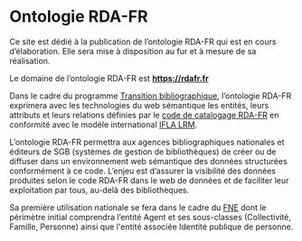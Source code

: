 # Ontologie RDA-FR

Ce site est dédié à la publication de l’ontologie RDA-FR qui est en cours d’élaboration. Elle sera mise à disposition au fur et à mesure de sa réalisation. 

Le domaine de l’ontologie RDA-FR est **https://rdafr.fr**

Dans le cadre du programme [Transition bibliographique](https://www.transition-bibliographique.fr/), l’ontologie RDA-FR exprimera avec les technologies du web sémantique les entités, leurs attributs et leurs relations définies par le [code de catalogage RDA-FR](https://www.transition-bibliographique.fr/rda-fr/) en conformité avec le modèle international [IFLA LRM](https://www.transition-bibliographique.fr/enjeux/definition-ifla-lrm/).

L’ontologie RDA-FR permettra aux agences bibliographiques nationales et éditeurs de SGB (systèmes de gestion de bibliothèques) de créer ou de diffuser dans un environnement web sémantique des données structurées conformément à ce code. L’enjeu est d’assurer la visibilité des données produites selon le code RDA-FR dans le web de données et de faciliter leur exploitation par tous, au-delà des bibliothèques.

Sa première utilisation nationale se fera dans le cadre du [FNE](https://www.transition-bibliographique.fr/fne/fichier-national-entites/) dont le périmètre initial comprendra l’entité Agent et ses sous-classes (Collectivité, Famille, Personne) ainsi que l'entité associée Identité publique de personne.
